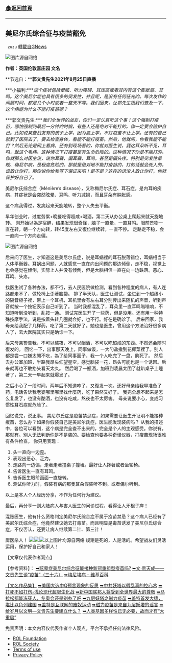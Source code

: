 ###  [:house:返回首頁](https://github.com/ourhimalayas/txt)
---


## 美尼尔氏综合征与疫苗豁免
` zuzu` [轉載自GNews](https://gnews.org/zh-hans/1845192/)

![](https://assets.gnews.org/wp-content/uploads/2022/01/未标题-1-4.jpg)图片源自网络

**作者：英国伦敦喜庄园 文名**

**节选自：****郭文贵先生2021年8月25日直播**

***小福利:****这个症状包括晕眩、听力障碍、耳压高或者耳内有这个膨胀感、耳鸣。这个美尼尔症也具有很多的突发性，并且呢，是没有任何征兆的。每次发作的间隔时间，都是几个小时或者一整天不等。我们回来，让郭先生跟我们普及一下，这个病症为什么不能打疫苗呢？*

***郭文贵先生:****我们全世界的战友，你们一定认真听这个事！这个强制打疫苗，哪怕强制到最后一分钟的时候，有些人还是绝对不能打的。你一定要会防护自己。比如说某些战友有的孩子上学，因为要上学，不打疫苗不让上学。还有的自己就到了医院去了，要去检查身体，看能不能打疫苗。然后，他就问，你看我能不能打？然后无论是网上看病，还有到现场看的，你就对医生说，我这耳朵听不见，耳鸣，就这个毛病。这种情况下打疫苗是有生命危险的。这种情况下你是不能打的。你就那么对医生说，说你耳聋、偏耳聋、耳鸣，甚至是偏头疼。特别是突发性晕眩、梅尼尔病，是极度危险的。那就是绝对地不能打疫苗的，打的话就会死人的。谁敢让你打，那你说你给我写下保证来吧！是不是？这样的话没人敢让你打，你就保护好自己了。*

美尼尔氏综合症（Ménière’s disease），又称梅尼尔氏症、耳石症。是内耳的疾病，其症状是会突然眩晕、耳鸣、听力减损，而且耳朵有肿胀感。

这个病我得过，发病起来天旋地转，整个人失去平衡。

早年创业时，过度劳累+晚餐吃得超咸+喝酒，第二天从办公桌上爬起来就天旋地转。
刚开始以為是宿醉，结果发现很奇怪，脑子一直晕，一直耳鸣。眼前景物一直在转，朝一个方向转，转45度左右又復位继续转。一直不停。
走路走不稳，会一直向一个方向走偏。

![](https://assets.gnews.org/wp-content/uploads/2022/01/c3cfbf89-71cf-41de-a324-1a4795c686141571798405.jpg)图片源自网络

后来问了医生，才知道这是美尼尔氏症，说是耳蜗裡的耳石脱落错位，耳蜗相当于人体平衡器。耳蜗出问题，人就感觉一直在向出问题的那边倾倒，走不稳，视觉上也会感觉在倾倒，实际上人并没有倾倒，但是大脑相信一直在向一边跌落。恶心、耳鸣、头疼。

找医生试了各种办法，都不行，去人民医院做检测，看到各种程度的病人，有人连路都走不了，做轮椅上歪著脑袋。
排了半天队，医生让测试，坐进到一个超级小的隔音柜子裡，带上一个耳机，耳机里会有左右耳分别传出来随机的声音，听到声音就按一个按钮表示自己听到了。
当时我都混乱了，耳朵里一直耳鸣嗡嗡响，不知道听到没听到，乱按一通。
测试完医生开了一些药，但是没用。还有用一种特殊按摩手法，说是按着头转几圈就会好，也不行。好在是确诊了。
后来回家，我母亲给我配了几样药，吃了第二天就好了。她也是医生，曾用这个方法治好很多病人了，去大医院其实只是确诊一下。

后来母亲警告我，不可以熬夜，不可以酗酒，不可以吃超咸的东西。不然还会随时復发的。
回忆一下，出事那天晚上，同事做饭，一大勺盐撒到花椰菜裡了。别人都是尝一口嫌太閒不吃，為了给同事面子，我一个人吃完了一盘，齁死了。
然后去办公室加班，半路我昂头仰望星空，感觉脑袋一花，昂头可能也是一个诱因。后来就再也不敢抬头看天太久。
然后喝了一瓶酒，加班到凌晨太困了就趴桌子上睡著了，第二天一早起来就爆发了。

之后小心了一段时间，两年后不知道咋了，又復发一次。还好母亲给我早准备了药，电话告诉我老婆哪里哪里找什麼药，吃了果然又好了。
我完全想不起来是怎么复发了，也没有酗酒，也没有吃咸，熬夜也不太厉害。
母亲说要小心，变成习惯性耳石症就危险了。

回忆说完，说正事。
美尼尔氏症是疫苗禁忌症，如果需要让医生开证明不能接种疫苗，怎么办？如果你假装自己是美尼尔氏症，医生能发现装病吗？
从我的描述中，各位可以看到，这个病是完全查不出来的，完全是个人的主观感受。你说有，那就有。别人无法判断你是不是装的。要检查也要各种奇怪仪器，打疫苗现场很难有条件检查。
你只用表现：
1. 头一直向一边歪。
2. 表现出恶心、乏力。
3. 走路向一边偏，走著走著撞桌子撞墻。最好让人搀著或者坐轮椅。
4. 告诉医生一直有耳鸣。
5. 告诉医生眼前画面一直旋转。
6. 测试你听力时，假装有病的那隻耳朵假装听不到。或者偶尔听到。

以上是本人个人经历分享，不作为任何行为建议。

最后，再分享一则大陆病人与害人医生的问诊过程，看得让人牙根子痒！

混账医生，他有什么资格判定美尼尔氏综合症不属于疫苗禁忌？这个病人已经有了美尼尔氏综合症，他竟然建议她去打毒苗。而且明显是毒苗诱发了美尼尔氏综合症，不仅否认，还要让病人继续第二针、第三针！

庸医杀人！
![](https://assets.gnews.org/wp-content/uploads/2022/01/傲游截图20220111091633.png)![](https://assets.gnews.org/wp-content/uploads/2022/01/傲游截图20220111091750.png)![](https://assets.gnews.org/wp-content/uploads/2022/01/傲游截图20220111091838.png)以上图片均源自网络
规矩是死的，人是活的。希望战友们灵活运用，保护好自己和家人！



【文章仅代表作者观点】

【参考资料】：
[➥眩晕症美尼尔综合征能接种新冠重组型疫苗吗?](https://m.chunyuyisheng.com/qa/Xa0LPAiNYs6HgPc6cQBi1w/)
[➥文·贵天成——文贵先生谈“疫苗”（三十六）](https://gnews.org/zh-hans/1732165/)
[➥梅尼埃病 – 维基百科](https://zh.wikipedia.org/wiki/%E7%BE%8E%E5%B0%BC%E5%B0%94%E6%B0%8F%E7%BB%BC%E5%90%88%E7%97%87)

[【文名作品集】](https://gnews.org/zh-hans/author/zuzu/)
[➥美国大选中Q预言现象的反思](https://gnews.org/zh-hans/804872/)
[➥中共妖塔以假乱真的控心术](https://gnews.org/zh-hans/881662/)
[➥打死不如打伤-浅论现代超限生化战](https://gnews.org/zh-hans/947979/)
[➥新中国联邦人将受到全世界最大的尊敬](https://gnews.org/zh-hans/1203395/)
[➥马拉松都能冻死人，冬奥会还是别办了吧](https://gnews.org/zh-hans/1269660/)
[➥九层妖塔之磁力疫苗](https://gnews.org/zh-hans/1352162/)
[➥盖特首发大捷，堪比以色列建国](https://gnews.org/zh-hans/1372506/)
[➥盖特是互联网的废奴运动](https://gnews.org/zh-hans/1441238/)
[➥磁力疫苗是来自九层妖塔的谣言](https://gnews.org/zh-hans/1469891/)
[➥给岁月以文明—文贵先生要建立什么？](https://gnews.org/zh-hans/1496422/)
[➥人类基因多样性已无必要，故而才有“大重启”](https://gnews.org/zh-hans/1498457/)

 

免责声明：本文内容仅代表作者个人观点，平台不承担任何法律风险。

- [ROL Foundation](https://rolfoundation.org/)
- [ROL Society](https://rolsociety.org/)
- [Terms of use](https://gnews.org/terms-of-use-3/)
- [Privacy Policy](https://gnews.org/privacy-policy/)

